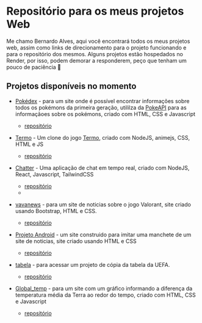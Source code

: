 # Repositório para os meus projetos Web

Me chamo Bernardo Alves, aqui você encontrará todos os meus projetos web, assim como links de direcionamento para o projeto funcionando e para o repositório dos mesmos.
Alguns projetos estão hospedados no Render, por isso, podem demorar a responderem, peço que tenham um pouco de paciência 🙏

## Projetos disponíveis no momento

- [Pokédex](https://bernardo-alvess.github.io/Pokedex/) - para um site onde é possível encontrar informações sobre todos os pokémons da primeira geração, utililza da [PokeAPI](https://pokeapi.co/) para as informaçãoes sobre os pokémons, criado com HTML, CSS e Javascript
   * [repositório](https://github.com/Bernardo-Alvess/Pokedex)

- [Termo](termo-e7uh.onrender.com/) - Um clone do jogo [Termo](https://term.ooo/), criado com NodeJS, animejs, CSS, HTML e JS
  * [repositório](https://github.com/Bernardo-Alvess/termo)

- [Chatter](https://chatter-bernas.onrender.com) - Uma aplicação de chat em tempo real, criado com NodeJS, React, Javascript, TailwindCSS
  * [repositório](https://chatter-bernas.onrender.com/)
  * 
- [vavanews](https://bernardo-alvess.github.io/vavanews/) - para um site de noticias sobre o jogo Valorant, site criado usando Bootstrap, HTML e CSS.
   * [repositório](https://github.com/Bernardo-Alvess/Bernardo-Alvess.github.io/tree/main/vavanews)

- [Projeto Android](https://bernardo-alvess.github.io/ProjetoAndroid/) - um site construido para imitar uma manchete de um site de noticias, site criado usando HTML e CSS
   * [repositório](https://github.com/Bernardo-Alvess/ProjetoAndroid)

- [tabela](https://bernardo-alvess.github.io/tabela/) - para acessar um projeto de cópia da tabela da UEFA.
    * [repositório](https://github.com/Bernardo-Alvess/Bernardo-Alvess.github.io/tree/main/tabela)

- [Global_temp](https://bernardo-alvess.github.io/global_temp/) - para um site com um gráfico informando a diferença da temperatura média da Terra ao redor do tempo, criado com HTML, CSS e Javascript
    * [repositório](https://github.com/Bernardo-Alvess/Bernardo-Alvess.github.io/tree/main/global_temp)
